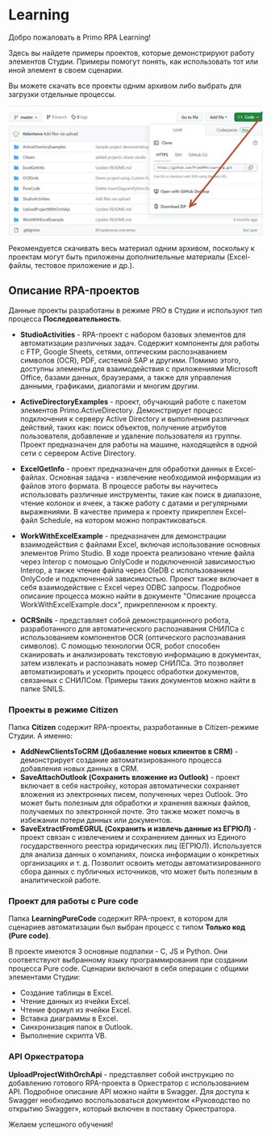 # Learning

Добро пожаловать в Primo RPA Learning! 

Здесь вы найдете примеры проектов, которые демонстрируют работу элементов Студии. Примеры помогут понять, как использовать тот или иной элемент в своем сценарии. 

Вы можете скачать все проекты одним архивом либо выбрать для загрузки отдельные процессы.

![](<.gitbook/assets/how-download.png>)

Рекомендуется скачивать весь материал одним архивом, поскольку к проектам могут быть приложены дополнительные материалы (Excel-файлы, тестовое приложение и др.).

## Описание RPA-проектов

Данные проекты разработаны в режиме PRO в Студии и используют тип процесса **Последовательность**.

* **StudioActivities** - RPA-проект с набором базовых элементов для автоматизации различных задач. Содержит компоненты для работы с FTP, Google Sheets, сетями, оптическим распознаванием символов (OCR), PDF, системой SAP и другими. Помимо этого, доступны элементы для взаимодействия с приложениями Microsoft Office, базами данных, браузерами, а также для управления данными, графиками, диалогами и многим другим. 

* **ActiveDirectoryExamples** - проект, обучающий работе с пакетом элементов Primo.ActiveDirectory. Демонстрирует процесс подключения к серверу Active Directory и выполнения различных действий, таких как: поиск объектов, получение атрибутов пользователя, добавление и удаление пользователя из группы. Проект предназначен для работы на машине, находящейся в одной сети с сервером Active Directory.

* **ExcelGetInfo** - проект предназначен для обработки данных в Excel-файлах. Основная задача - извлечение необходимой информации из файлов этого формата.
В процессе работы вы научитесь использовать различные инструменты, такие как поиск в диапазоне, чтение колонок и ячеек, а также работу с датами и регулярными выражениями. В качестве примера к проекту прикреплен Excel-файл Schedule, на котором можно попрактиковаться.

* **WorkWithExcelExample** - предназначен для демонстрации взаимодействия с файлами Excel, включая использование основных элементов Primo Studio. В ходе проекта реализовано чтение файла через Interop с помощью OnlyCode и подключенной зависимостью Interop, а также чтение файла через OleDB с использованием OnlyCode и подключенной зависимостью. Проект также включает в себя взаимодействие с Excel через ODBC запросы. Подробное описание процесса можно найти в документе "Описание процесса WorkWithExcelExample.docx", прикрепленном к проекту.

* **OCRSnils** - представляет собой демонстрационного робота, разработанного для автоматического распознавания СНИЛСа с использованием компонентов OCR (оптического распознавания символов).
С помощью технологии OCR, робот способен сканировать и анализировать текстовую информацию в документах, затем извлекать и распознавать номер СНИЛСа. Это позволяет автоматизировать и ускорить процесс обработки документов, связанных с СНИЛСом.
Примеры таких документов можно найти в папке SNILS.


### Проекты в режиме Citizen

Папка **Citizen** содержит RPA-проекты, разработанные в Citizen-режиме Студии. А именно:
* **AddNewClientsToCRM (Добавление новых клиентов в CRM)** - демонстрирует создание автоматизированного процесса добавления новых данных в CRM.
* **SaveAttachOutlook (Сохранить вложение из Outlook)** - проект включает в себя настройку, которая автоматически сохраняет вложения из электронных писем, полученных через Outlook. Это может быть полезным для обработки и хранения важных файлов, получаемых по электронной почте. Это также может помочь в избежании потери данных или документов.
* **SaveExtractFromEGRUL (Сохранить и извлечь данные из ЕГРЮЛ)** - проект связан с извлечением и сохранением данных из Единого государственного реестра юридических лиц (ЕГРЮЛ). Используется для анализа данных о компаниях, поиска информации о конкретных организациях и т. д. Позволит освоить методы автоматизированного сбора данных с публичных источников, что может быть полезным в аналитической работе.

### Проект для работы с Pure code

Папка **LearningPureCode** содержит RPA-проект, в котором для сценариев автоматизации был выбран процесс с типом **Только код (Pure code)**. 

В проекте имеются 3 основные подпапки - С, JS и Python. Они соответствуют выбранному языку программирования при создании процесса Pure code. Сценарии включают в себя операции с общими элементами Студии:
  * Создание таблицы в Excel.
  * Чтение данных из ячейки Excel.
  * Чтение формул из ячейки Excel.
  * Вставка диаграммы в Excel.
  * Синхронизация папок в Outlook.
  * Выполнение скрипта VB.

### API Оркестратора

**UploadProjectWithOrchApi** - представляет собой инструкцию по добавлению готового RPA-проекта в Оркестратор с использованием API. Подробное описание API можно найти в Swagger. Для доступа к Swagger необходимо воспользоваться документом «Руководство по открытию Swagger», который включен в поставку Оркестратора.

Желаем успешного обучения!
